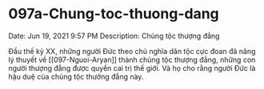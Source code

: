 # 097a-Chung-toc-thuong-dang

Date: Jun 19, 2021 9:57 PM
Description: Chủng tộc thượng đẳng

Đầu thế kỷ XX, những người Đức theo chủ nghĩa dân tộc cực đoan đã nâng lý thuyết về [[097-Nguoi-Aryan]] thành chủng tộc thượng đẳng, những con người thượng đẳng được quyền cai trị thế giới. Và họ cho rằng người Đức là hậu duệ của chủng tộc thưởng đẳng này.